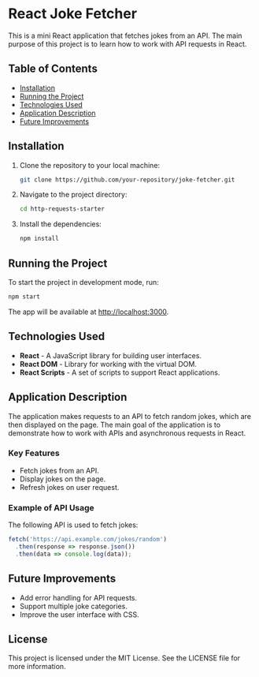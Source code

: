 # React Joke Fetcher

This is a mini React application that fetches jokes from an API. The main purpose of this project is to learn how to work with API requests in React.

## Table of Contents

- [Installation](#installation)
- [Running the Project](#running-the-project)
- [Technologies Used](#technologies-used)
- [Application Description](#application-description)
- [Future Improvements](#future-improvements)

## Installation

1. Clone the repository to your local machine:

   ```bash
   git clone https://github.com/your-repository/joke-fetcher.git
   ```

2. Navigate to the project directory:

   ```bash
   cd http-requests-starter
   ```

3. Install the dependencies:

   ```bash
   npm install
   ```

## Running the Project

To start the project in development mode, run:

```bash
npm start
```

The app will be available at [http://localhost:3000](http://localhost:3000).

## Technologies Used

- **React** - A JavaScript library for building user interfaces.
- **React DOM** - Library for working with the virtual DOM.
- **React Scripts** - A set of scripts to support React applications.

## Application Description

The application makes requests to an API to fetch random jokes, which are then displayed on the page. The main goal of the application is to demonstrate how to work with APIs and asynchronous requests in React.

### Key Features

- Fetch jokes from an API.
- Display jokes on the page.
- Refresh jokes on user request.

### Example of API Usage

The following API is used to fetch jokes:

```javascript
fetch('https://api.example.com/jokes/random')
  .then(response => response.json())
  .then(data => console.log(data));
```

## Future Improvements

- Add error handling for API requests.
- Support multiple joke categories.
- Improve the user interface with CSS.

## License

This project is licensed under the MIT License. See the LICENSE file for more information.
